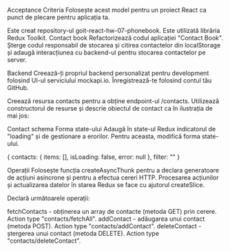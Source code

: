 Acceptance Criteria
Folosește acest model pentru un proiect React ca punct de plecare pentru aplicația ta.

Este creat repository-ul goit-react-hw-07-phonebook.
Este utilizată librăria Redux Toolkit.
Contact book
Refactorizează codul aplicației "Contact Book". Șterge codul responsabil de stocarea și citirea contactelor din localStorage și adaugă interacțiunea cu backend-ul pentru stocarea contactelor pe server.

Backend
Creează-ți propriul backend personalizat pentru development folosind UI-ul serviciului mockapi.io. Înregistrează-te folosind contul tău GitHub.

Creează resursa contacts pentru a obține endpoint-ul /contacts. Utilizează constructorul de resurse și descrie obiectul de contact ca în ilustrația de mai jos:

Contact schema
Forma state-ului
Adaugă în state-ul Redux indicatorul de "loading" și de gestionare a erorilor. Pentru aceasta, modifică forma state-ului.

{
  contacts: {
    items: [],
    isLoading: false,
    error: null
  },
  filter: ""
}

Operații
Folosește funcția createAsyncThunk pentru a declara generatoare de acțiuni asincrone și pentru a efectua cereri HTTP. Procesarea acțiunilor și actualizarea datelor în starea Redux se face cu ajutorul createSlice.

Declară următoarele operații:

fetchContacts - obținerea un array de contacte (metoda GET) prin cerere. Action type "contacts/fetchAll".
addContact - adăugarea unui contact (metoda POST). Action type "contacts/addContact".
deleteContact - ștergerea unui contact (metoda DELETE). Action type "contacts/deleteContact".